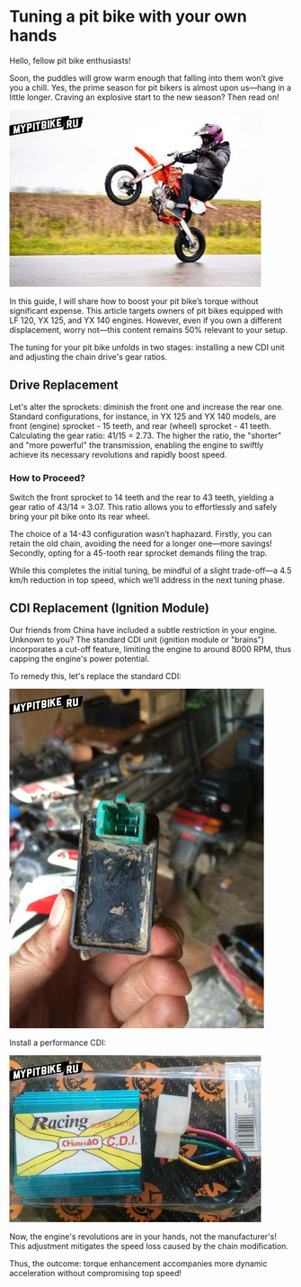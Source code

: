 # Tuning a pit bike with your own hands

Hello, fellow pit bike enthusiasts!

Soon, the puddles will grow warm enough that falling into them won’t give you a chill. Yes, the prime season for pit bikers is almost upon us—hang in a little longer. Craving an explosive start to the new season? Then read on!

![Pitbike Image](../../../static/img/c78f1b.jpg)

In this guide, I will share how to boost your pit bike’s torque without significant expense. This article targets owners of pit bikes equipped with LF 120, YX 125, and YX 140 engines. However, even if you own a different displacement, worry not—this content remains 50% relevant to your setup.

The tuning for your pit bike unfolds in two stages: installing a new CDI unit and adjusting the chain drive's gear ratios.

## Drive Replacement

Let's alter the sprockets: diminish the front one and increase the rear one. Standard configurations, for instance, in YX 125 and YX 140 models, are front (engine) sprocket - 15 teeth, and rear (wheel) sprocket - 41 teeth. Calculating the gear ratio: 41/15 = 2.73. The higher the ratio, the "shorter" and "more powerful" the transmission, enabling the engine to swiftly achieve its necessary revolutions and rapidly boost speed.

### How to Proceed?

Switch the front sprocket to 14 teeth and the rear to 43 teeth, yielding a gear ratio of 43/14 = 3.07. This ratio allows you to effortlessly and safely bring your pit bike onto its rear wheel.

The choice of a 14-43 configuration wasn’t haphazard. Firstly, you can retain the old chain, avoiding the need for a longer one—more savings! Secondly, opting for a 45-tooth rear sprocket demands filing the trap.

While this completes the initial tuning, be mindful of a slight trade-off—a 4.5 km/h reduction in top speed, which we’ll address in the next tuning phase.

## CDI Replacement (Ignition Module)

Our friends from China have included a subtle restriction in your engine. Unknown to you? The standard CDI unit (ignition module or "brains") incorporates a cut-off feature, limiting the engine to around 8000 RPM, thus capping the engine's power potential.

To remedy this, let's replace the standard CDI:

![Standard CDI](../../../static/img/41bf63.jpg) 

Install a performance CDI:

![Tuning CDI](../../../static/img/764656.jpg)  

Now, the engine's revolutions are in your hands, not the manufacturer's! This adjustment mitigates the speed loss caused by the chain modification. 

Thus, the outcome: torque enhancement accompanies more dynamic acceleration without compromising top speed!
